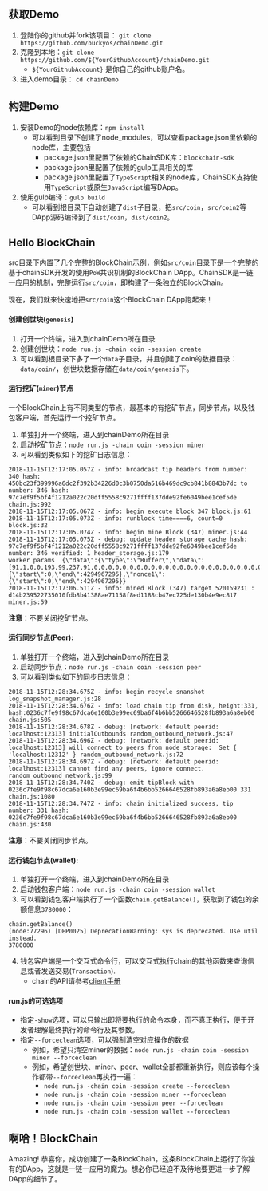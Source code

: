 ## 获取Demo

1. 登陆你的github并fork该项目： `git clone https://github.com/buckyos/chainDemo.git`
2. 克隆到本地：`git clone https://github.com/${YourGithubAccount}/chainDemo.git`
    * `${YourGithubAccount}` 是你自己的github账户名。
2. 进入demo目录： `cd chainDemo`


## 构建Demo

1. 安装Demo的node依赖库：`npm install`
    * 可以看到目录下创建了node_modules，可以查看package.json里依赖的node库，主要包括
        * package.json里配置了依赖的ChainSDK库：`blockchain-sdk`
        * package.json里配置了依赖的gulp工具相关的库
        * package.json里配置了`TypeScript`相关的node库，ChainSDK支持使用`TypeScript`或原生`JavaScript`编写DApp。
2. 使用gulp编译：`gulp build`
    * 可以看到根目录下自动创建了`dist`子目录，把`src/coin`，`src/coin2`等DApp源码编译到了`dist/coin`，`dist/coin2`。

## Hello BlockChain

src目录下内置了几个完整的BlockChain示例，例如`src/coin`目录下是一个完整的基于chainSDK开发的使用`PoW`共识机制的BlockChain DApp。ChainSDK是一链一应用的机制，完整运行`src/coin`，即构建了一条独立的BlockChain。

现在，我们就来快速地把`src/coin`这个BlockChain DApp跑起来！

#### 创建创世块(`genesis`)

1. 打开一个终端，进入到chainDemo所在目录
2. 创建创世块：`node run.js -chain coin -session create`
3. 可以看到根目录下多了一个`data`子目录，并且创建了coin的数据目录：`data/coin/`，创世块数据存储在`data/coin/genesis`下。

#### 运行挖矿(`miner`)节点

一个BlockChain上有不同类型的节点，最基本的有挖矿节点，同步节点，以及钱包客户端，首先运行一个挖矿节点。

1. 单独打开一个终端，进入到chainDemo所在目录
2. 启动挖矿节点：`node run.js -chain coin -session miner`
3. 可以看到类似如下的挖矿日志信息：
```
2018-11-15T12:17:05.057Z - info: broadcast tip headers from number: 340 hash: 450bc23f399996a6dc2f392b34226d0c3b0750da516b469dc9cb841b8843b7dc to number: 346 hash: 97c7ef9f5bf4f1212a022c20dff5558c9271ffff137dde92fe6049bee1cef5de chain.js:992
2018-11-15T12:17:05.067Z - info: begin execute block 347 block.js:61
2018-11-15T12:17:05.073Z - info: runblock time====6, count=0 block.js:32
2018-11-15T12:17:05.074Z - info: begin mine Block (347) miner.js:44
2018-11-15T12:17:05.075Z - debug: update header storage cache hash: 97c7ef9f5bf4f1212a022c20dff5558c9271ffff137dde92fe6049bee1cef5de number: 346 verified: 1 header_storage.js:179
worker params  {\"data\":{\"type\":\"Buffer\",\"data\":[91,1,0,0,193,99,237,91,0,0,0,0,0,0,0,0,0,0,0,0,0,0,0,0,0,0,0,0,0,0,0,0,0,0,0,0,0,0,0,0,187,129,21,233,158,137,53,192,22,39,46,51,24,198,203,43,158,192,2,233,198,89,47,131,118,61,80,122,242,213,46,79,0,0,0,0,0,0,0,0,0,0,0,0,0,0,0,0,0,0,0,0,0,0,0,0,0,0,0,0,0,0,0,0,151,199,239,159,91,244,241,33,42,2,44,32,223,245,85,140,146,113,255,255,19,125,222,146,254,96,73,190,225,206,245,222,34,49,50,76,75,106,102,103,81,87,50,54,100,81,90,77,120,99,74,100,107,106,50,105,86,80,50,114,116,74,83,122,84,56,56,255,255,0,31,0,0,0,0,0,0,0,0]},\"nonce\":{\"start\":0,\"end\":4294967295},\"nonce1\":{\"start\":0,\"end\":4294967295}}
2018-11-15T12:17:06.511Z - info: mined Block (347) target 520159231 : d14b239522735010fdb8b41388ae71158f8ed1188cb47ec725de130b4e9ec817 miner.js:59
```

**注意**：不要关闭挖矿节点。

#### 运行同步节点(Peer):

1. 单独打开一个终端，进入到chainDemo所在目录
2. 启动同步节点：`node run.js -chain coin -session peer`
3. 可以看到类似如下的同步日志信息：
```
2018-11-15T12:28:34.675Z - info: begin recycle snanshot log_snapshot_manager.js:28
2018-11-15T12:28:34.676Z - info: load chain tip from disk, height:331, hash:0236c7fe9f98c67dca6e160b3e99ec69ba6f4b6bb5266646528fb893a6a8eb00 chain.js:505
2018-11-15T12:28:34.678Z - debug: [network: default peerid: localhost:12313] initialOutbounds random_outbound_network.js:47
2018-11-15T12:28:34.696Z - debug: [network: default peerid: localhost:12313] will connect to peers from node storage:  Set { 'localhost:12312' } random_outbound_network.js:72
2018-11-15T12:28:34.697Z - debug: [network: default peerid: localhost:12313] cannot find any peers, ignore connect. random_outbound_network.js:99
2018-11-15T12:28:34.740Z - debug: emit tipBlock with 0236c7fe9f98c67dca6e160b3e99ec69ba6f4b6bb5266646528fb893a6a8eb00 331 chain.js:1080
2018-11-15T12:28:34.747Z - info: chain initialized success, tip number: 331 hash: 0236c7fe9f98c67dca6e160b3e99ec69ba6f4b6bb5266646528fb893a6a8eb00 chain.js:430
```

**注意**：不要关闭同步节点。

#### 运行钱包节点(wallet):

1. 单独打开一个终端，进入到chainDemo所在目录
2. 启动钱包客户端：`node run.js -chain coin -session wallet`
3. 可以看到钱包客户端执行了一个函数`chain.getBalance()`，获取到了钱包的余额信息`3780000`：
```
chain.getBalance()
(node:77296) [DEP0025] DeprecationWarning: sys is deprecated. Use util instead.
3780000
```
4. 钱包客户端是一个交互式命令行，可以交互式执行chain的其他函数来查询信息或者发送交易(`Transaction`).
    * chain的API请参考[client手册](../4.References/ref_client.md)

#### run.js的可选选项

* 指定`-show`选项，可以只输出即将要执行的命令本身，而不真正执行，便于开发者理解最终执行的命令行及其参数。
* 指定`--forceclean`选项，可以强制清空对应操作的数据
    * 例如，希望只清空miner的数据：`node run.js -chain coin -session miner --forceclean`
    * 例如，希望创世块、miner、peer、wallet全部都重新执行，则应该每个操作都带`--forceclean`再执行一遍：
        * `node run.js -chain coin -session create --forceclean`
        * `node run.js -chain coin -session miner --forceclean`
        * `node run.js -chain coin -session peer --forceclean`
        * `node run.js -chain coin -session wallet --forceclean`

## 啊哈！BlockChain

Amazing! 恭喜你，成功创建了一条BlockChain，这条BlockChain上运行了你独有的DApp，这就是一链一应用的魔力。想必你已经迫不及待地要更进一步了解DApp的细节了。

